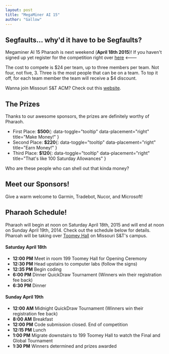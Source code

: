 ```yaml
---
layout: post
title: "MegaMiner AI 15"
author: "Gallow"
---
```


Segfaults... why'd it have to be Segfaults?
-------------------------------------------

Megaminer AI 15 Pharaoh is next weekend (**April 18th 2015**)! If you haven't
signed up yet register for the competition right over [here](https://megaminerai.com/competition/megaminerai-15-pharaoh/) <---

The cost to compete is $24 per team, up to three members per team. Not four,
not five, 3. Three is the most people that can be on a team.  To top it off, for
each team member the team will receive a $4 discount.

Wanna join Missouri S&T ACM? Check out this [website](http://acmvm1.srv.mst.edu/acm-wordpress/).


The Prizes
-----------

Thanks to our awesome sponsors, the prizes are definitely worthy of Pharaoh.

* First Place: **$500**{: data-toggle="tooltip" data-placement="right" title="Make Money!" }
* Second Place: **$220**{: data-toggle="tooltip" data-placement="right" title="Earn Money!" }
* Third Place: **$120**{: data-toggle="tooltip" data-placement="right" title="That's like 100 Saturday Allowances" }

Who are these people who can shell out that kinda money?

Meet our Sponsors!
------------------
Give a warm welcome to Garmin, Tradebot, Nucor, and Microsoft!

Pharaoh Schedule!
------------------
Pharaoh will begin at noon on Saturday April 18th, 2015 and will end at
noon on Sunday April 19th, 2014. Check out the schedule below for
details. Pharoah will be taking over
[Toomey Hall](https://goo.gl/maps/HJA95) on Missouri S&T's campus.


#### Saturday April 18th

* **12:00 PM** Meet in room 199 Toomey Hall for Opening Ceremony
* **12:30 PM** Head upstairs to computer labs (follow the signs)
* **12:35 PM** Begin coding
* **6:00 PM** Dinner QuickDraw Tournament (Winners win their registration fee back)
* **6:30 PM** Dinner


#### Sunday April 19th

* **12:00 AM** Midnight QuickDraw Tournament (Winners win their registration fee back)
* **8:00 AM** Breakfast
* **12:00 PM** Code submission closed. End of competition
* **12:15 PM** Lunch
* **1:00 PM** Migrate downstairs to 199 Toomey Hall to watch the Final and Global Tournament
* **1:30 PM** Winners determined and prizes awarded
